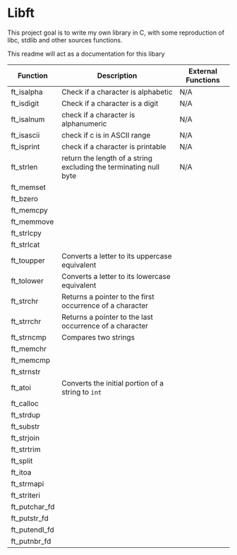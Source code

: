 # Libft
This project goal is to write my own library in C, with some reproduction of libc, stdlib and other sources functions.

This readme will act as a documentation for this libary

| Function      | Description                                                       | External Functions |
| ------------- | ----------------------------------------------------------------- | ------------------ |
| ft_isalpha    | Check if a character is alphabetic                                | N/A|
| ft_isdigit    | Check if a character is a digit                                   | N/A               |
| ft_isalnum    | check if a character is alphanumeric                              | N/A                    |
| ft_isascii    | check if c is in ASCII range                                      | N/A                    |
| ft_isprint    | check if a character is printable                                 | N/A                |
| ft_strlen     | return the length of a string excluding the terminating null byte | N/A                    |
| ft_memset     |                                                                   |                    |
| ft_bzero      |                                                                   |                    |
| ft_memcpy     |                                                                   |                    |
| ft_memmove    |                                                                   |                    |
| ft_strlcpy    |                                                                   |                    |
| ft_strlcat    |                                                                   |                    |
| ft_toupper    | Converts a letter to its uppercase equivalent                     |                    |
| ft_tolower    | Converts a letter to its lowercase equivalent                     |                    |
| ft_strchr     | Returns a pointer to the first occurrence of a character          |                    |
| ft_strrchr    | Returns a pointer to the last occurrence of a character           |                    |
| ft_strncmp    | Compares two strings                                              |                    |
| ft_memchr     |                                                                   |                    |
| ft_memcmp     |                                                                   |                    |
| ft_strnstr    |                                                                   |                    |
| ft_atoi       | Converts the initial portion of a string to `int`                  |                    |
| ft_calloc     |                                                                   |                    |
| ft_strdup     |                                                                   |                    |
| ft_substr     |                                                                   |                    |
| ft_strjoin    |                                                                   |                    |
| ft_strtrim    |                                                                   |                    |
| ft_split      |                                                                   |                    |
| ft_itoa       |                                                                   |                    |
| ft_strmapi    |                                                                   |                    |
| ft_striteri   |                                                                   |                    |
| ft_putchar_fd |                                                                   |                    |
| ft_putstr_fd  |                                                                   |                    |
| ft_putendl_fd |                                                                   |                    |
| ft_putnbr_fd  |                                                                   |                    |

